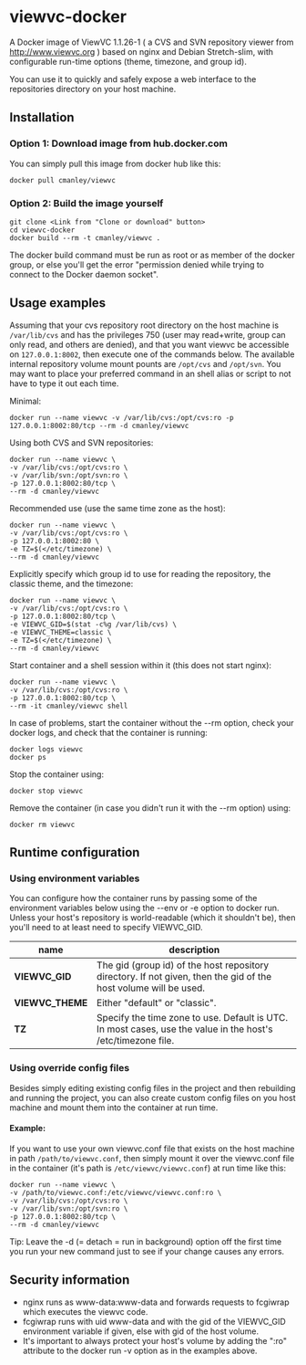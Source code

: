 viewvc-docker
=============

A Docker image of ViewVC 1.1.26-1 ( a CVS and SVN repository viewer from http://www.viewvc.org )
based on nginx and Debian Stretch-slim, with configurable run-time options (theme, timezone, and group id).

You can use it to quickly and safely expose a web interface to the repositories directory on your host machine.

Installation
------------

### Option 1: Download image from hub.docker.com ###
You can simply pull this image from docker hub like this:

	docker pull cmanley/viewvc

### Option 2: Build the image yourself ###

	git clone <Link from "Clone or download" button>
	cd viewvc-docker
	docker build --rm -t cmanley/viewvc .

The docker build command must be run as root or as member of the docker group,
or else you'll get the error "permission denied while trying to connect to the Docker daemon socket".

Usage examples
--------------

Assuming that your cvs repository root directory on the host machine is `/var/lib/cvs`
and has the privileges 750 (user may read+write, group can only read, and others are denied),
and that you want viewvc be accessible on `127.0.0.1:8002`, then execute one of the commands below.
The available internal repository volume mount pounts are `/opt/cvs` and `/opt/svn`.
You may want to place your preferred command in an shell alias or script to not have to type it out each time.

Minimal:

	docker run --name viewvc -v /var/lib/cvs:/opt/cvs:ro -p 127.0.0.1:8002:80/tcp --rm -d cmanley/viewvc

Using both CVS and SVN repositories:

	docker run --name viewvc \
	-v /var/lib/cvs:/opt/cvs:ro \
	-v /var/lib/svn:/opt/svn:ro \
	-p 127.0.0.1:8002:80/tcp \
	--rm -d cmanley/viewvc

Recommended use (use the same time zone as the host):

	docker run --name viewvc \
	-v /var/lib/cvs:/opt/cvs:ro \
	-p 127.0.0.1:8002:80 \
	-e TZ=$(</etc/timezone) \
	--rm -d cmanley/viewvc

Explicitly specify which group id to use for reading the repository, the classic theme, and the timezone:

	docker run --name viewvc \
	-v /var/lib/cvs:/opt/cvs:ro \
	-p 127.0.0.1:8002:80/tcp \
	-e VIEWVC_GID=$(stat -c%g /var/lib/cvs) \
	-e VIEWVC_THEME=classic \
	-e TZ=$(</etc/timezone) \
	--rm -d cmanley/viewvc

Start container and a shell session within it (this does not start nginx):

	docker run --name viewvc \
	-v /var/lib/cvs:/opt/cvs:ro \
	-p 127.0.0.1:8002:80/tcp \
	--rm -it cmanley/viewvc shell

In case of problems, start the container without the --rm option, check your docker logs, and check that the container is running:

	docker logs viewvc
	docker ps

Stop the container using:

	docker stop viewvc

Remove the container (in case you didn't run it with the --rm option) using:

	docker rm viewvc

Runtime configuration
---------------------

### Using environment variables ###

You can configure how the container runs by passing some of the environment variables below using the --env or -e option to docker run.
Unless your host's repository is world-readable (which it shouldn't be), then you'll need to at least need to specify VIEWVC_GID.

| name             | description                                                                                                      |
|------------------|------------------------------------------------------------------------------------------------------------------|
| **VIEWVC_GID**   | The gid (group id) of the host repository directory. If not given, then the gid of the host volume will be used. |
| **VIEWVC_THEME** | Either "default" or "classic".                                                                                   |
| **TZ**           | Specify the time zone to use. Default is UTC. In most cases, use the value in the host's /etc/timezone file.     |

### Using override config files ###

Besides simply editing existing config files in the project and then rebuilding and running the project,
you can also create custom config files on you host machine and mount them into the container at run time.

#### Example: ####

If you want to use your own viewvc.conf file that exists on the host machine in path `/path/to/viewvc.conf`, then
simply mount it over the viewvc.conf file in the container (it's path is `/etc/viewvc/viewvc.conf`) at run time like this:
```shell
docker run --name viewvc \
-v /path/to/viewvc.conf:/etc/viewvc/viewvc.conf:ro \
-v /var/lib/cvs:/opt/cvs:ro \
-v /var/lib/svn:/opt/svn:ro \
-p 127.0.0.1:8002:80/tcp \
--rm -d cmanley/viewvc
```
Tip: Leave the -d (= detach = run in background) option off the first time you run your new command just to see if your change causes any errors.

Security information
--------------------

* nginx runs as www-data:www-data and forwards requests to fcgiwrap which executes the viewvc code.
* fcgiwrap runs with uid www-data and with the gid of the VIEWVC_GID environment variable if given, else with gid of the host volume.
* It's important to always protect your host's volume by adding the ":ro" attribute to the docker run -v option as in the examples above.
